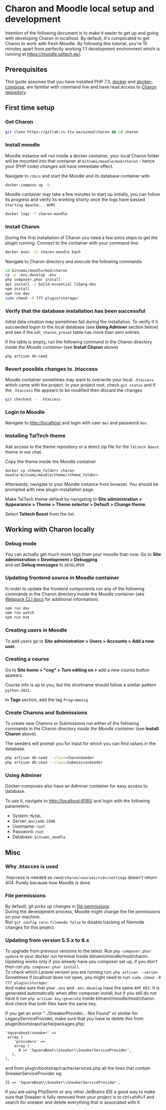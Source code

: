 # Charon and Moodle local setup and development

Intention of the following document is to make it easier to get up and going with developing Charon in localhost.
By default, it's complicated to get Charon to work with fresh Moodle. By following this tutorial, you're 15 minutes
apart from perfectly working 1:1 development environment which is running at https://moodle.taltech.ee/.

## Prerequisites

This guide assumes that you have installed PHP 7.3, [docker](https://docs.docker.com/get-docker/) and [docker-compose](https://docs.docker.com/compose/install/),
are familiar with command line and have read access to [Charon repository](https://gitlab.cs.ttu.ee/ained/charon).

## First time setup

### Get Charon

```bash
git clone https://gitlab.cs.ttu.ee/ained/charon && cd charon
```

### Install moodle

Moodle instance will run inside a docker container, your local Charon folder will be mounted into that container
at `bitnami/moodle/mod/charon` - hence your (PHP code) changes will have immediate effect.

Navigate to `/docs` and start the Moodle and its database container with

```bash
docker-compose up -d
```

Moodle container may take a few minutes to start up initially, you can follow its progress and verify its working shorty
once the logs have passed `Starting Apache...` with

```bash
docker logs -f charon-moodle
```

### Install Charon

During the first installation of Charon you need a few extra steps to get the plugin running. Connect to the container
with your command line:

```bash
docker exec -it charon-moodle bash
```

Navigate to Charon directory and execute the following commands

```bash
cd bitnami/moodle/mod/charon
cp -p .env.develop .env
php composer.phar install
apt install -y build-essential libpng-dev
npm install
npm run dev
sudo chmod -R 777 plugin/storage/
```

### Verify that the database installation has been successful

Initial data creation may sometimes fail during the installation. To verify if it succeeded logon to the local database
(see **Using Adminer** section below) and see if the `mdl_charon_preset` table has more than zero entries.

If the table is empty, run the following command in the Charon directory _inside the Moodle container_ (see **Install Charon** above)

```bash
php artisan db:seed
```

### Revert possible changes to .htaccess

Moodle container sometimes may want to overwrite your local `.htaccess` which came with the project.
In your project root, check `git status` and if the `.htaccess` file appears to be modified then discard the changes

```bash
git checkout -- .htaccess
```

### Login to Moodle

Navigate to [http://localhost](http://localhost) and login with user `dev` and password `dev`.

### Installing TalTech theme

Ask access to the theme repository or a direct zip file for the `Taltech Boost` theme in our chat.

Copy the theme inside the Moodle container
```
docker cp <theme_folder> charon-moodle:bitnami/moodle/theme/<theme_folder>
```

Afterwards, navigate to your Moodle instance from browser. You should be prompted with new plugin installation page.

Make TalTech theme default by navigating to **Site administration > Appearance > Theme > Theme selector > Default > Change theme**.

Select **Taltech Boost** from the list.


## Working with Charon locally

### Debug mode

You can actually get much more logs from your moodle than now. Go to **Site administration > Development > Debugging**  
and set **Debug messages** to `DEVELOPER`

### Updating frontend source in Moodle container

In order to update the frontend components run any of the following commands in the Charon directory inside the Moodle
container (see [Webpack CLI docs](https://webpack.js.org/api/cli/) for additional information).

```bash
npm run dev
npm run watch
npm run hot
```

### Creating users in Moodle

To add users go to **Site administration > Users > Accounts > Add a new user**.

### Creating a course

Go to **Site home > \*cog\* > Turn editing on >** add a new course button appears.

Course info is up to you, but the shortname should follow a similar pattern `python-2021`.

In **Tags** section, add the tag `Programming`

### Create Charons and Submissions

To create new Charons or Submissions run either of the following commands in
the Charon directory _inside the Moodle container_ (see **Install Charon** above).

The seeders will prompt you for input for which you can find values in the database.

```bash
php artisan db:seed --class=CharonSeeder
php artisan db:seed --class=SubmissionSeeder
```

### Using Adminer

Docker-composes also have an Adminer container for easy access to database.

To use it, navigate to [http://localhost:8190/](http://localhost:8190/) and login with the following parameters:
- System: `MySQL`
- Server: `mariadb:3306`
- Username: `root`
- Password: `root`
- Database: `bitnami_moodle`

## Misc

### Why .htacces is used

.htaccess is needed so `/mod/charon/courses/<id>/settings` doesn't return 404. Purely because how Moodle is done

### File permissions

By default, git picks up changes in [file permissions](https://linuxhandbook.com/linux-file-permissions/).      
During the development process, Moodle might change the file permissions on your machine.  
Run `git config core.filemode false` to disable tracking of filemode changes for this project.

### Updating from version 5.5.x to 8.x

To upgrade from previous versions to the latest.
Run `php composer.phar update` in your docker run terminal inside bitnami/moodle/mod/charon.    
Updating works only if you already have you composer set up, if you don't then run `php composer.phar install`.     
To check which Laravel version you are running run: `php artisan --verion`  
Sometimes if localhost does not open, you might need to run: `sudo chmod -R 777 plugin/storage/`.   
And make sure that your `.env` and `.env.develop` have the same `APP_KEY`. It is generated automatically when after 
composer install, but if you still do not have it run `php artisan key:generate` inside bitnami/moodle/mod/charon. And
check that both files have the same key.
 
If you get an error "../SneakerProvider... Not Found" or similar for LegacyServiceProvider, make sure that
you have to delete this from plugin/bootstrap/cache/packages.php:
``` 
'squareboat/sneaker' =>
 array (
    'providers' =>
    array (
      0 => 'SquareBoat\\Sneaker\\SneakerServiceProvider',
   ),
),
```

and from plugin/bootstrap/cache/services.php all the lines that contain SneakerServiceProvider eg:

```
25 => 'SquareBoat\\Sneaker\\SneakerServiceProvider',
```

If you are using PhpStorm or any other JetBrains IDE a good way to make sure that Sneaker is fully 
removed from your project is to ctrl+shift+f and search for sneaker and delete everything that is associated with it. 

